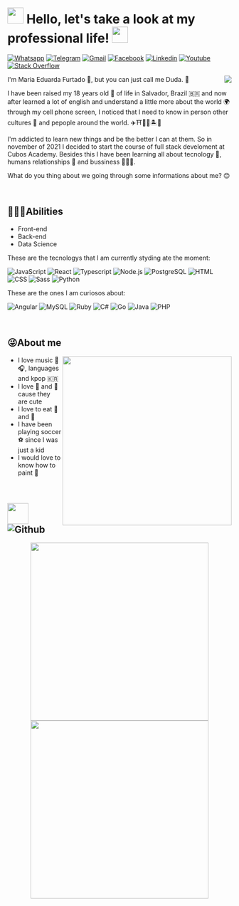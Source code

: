 

<h1> <img src="https://www.publicdomainpictures.net/pictures/100000/velka/snake-silhouette.jpg" width="36px">  Hello, let's take a look at my professional life!  <img src="https://www.publicdomainpictures.net/pictures/100000/velka/snake-silhouette.jpg" width="36px"> </h1>

<a href="http://api.whatsapp.com/send?1=pt_BR&phone=5571999516225" target="_blank"><img alt="Whatsapp" src="https://img.shields.io/badge/WhatsApp-25D366?style=for-the-badge&logo=whatsapp&logoColor=white" /></a>  <a href="https://t.me/dudafurtado" target="_blank"><img alt="Telegram" src="https://img.shields.io/badge/Telegram-2CA5E0?style=for-the-badge&logo=telegram&logoColor=white" /></a> <a href="https://mail.google.com/mail/u/duda123hotmail@gmail.com" target="_blank"><img alt="Gmail" src="https://img.shields.io/badge/Gmail-D14836?style=for-the-badge&logo=gmail&logoColor=white" /></a> <a href="https://web.facebook.com/Duda.Furtado.365" target="_blank"><img alt="Facebook" src="https://img.shields.io/badge/Facebook-1877F2?style=for-the-badge&logo=facebook&logoColor=white" /></a>
<a href="https://www.linkedin.com/in/mariaeduardafurtado/" target="_blank"><img alt="Linkedin" src="https://img.shields.io/badge/LinkedIn-0077B5?style=for-the-badge&logo=linkedin&logoColor=white" /></a> <a href="" target="_blank"><img alt="Youtube" src="https://img.shields.io/badge/YouTube-FF0000?style=for-the-badge&logo=youtube&logoColor=white" /></a> <a href="" target="_blank"><img alt="Stack Overflow" src="https://img.shields.io/badge/Stack_Overflow-FE7A16?style=for-the-badge&logo=stack-overflow&logoColor=white" /></a> 

<img align='right' src='![final_62a8c1a1c4629e00be28da01_86697](https://user-images.githubusercontent.com/87102406/173637477-edb4e1e5-dd99-46e1-8927-093b4bc9e9ca.gif)'>

I'm Maria Eduarda Furtado 🌹, but you can just call me Duda. 🤟

I have been raised my 18 years old 🔞 of life in Salvador, Brazil 🇧🇷 and now after learned a lot of english and understand a little more about the world 🌍 through my cell phone screen, I noticed that I need to know in person other cultures 🎎 and pepople around the world. ✈️⛩️🗽🗼🏝️🏯

I'm addicted to learn new things and be the better I can at them. So in november of 2021 I decided to start the course of full stack develoment at Cubos Academy. Besides this I have been learning all about tecnology 🤖, humans relationships 🧠 and bussiness 👩🏽💸. 

What do you thing about we going through some informations about me? 😊

<br>

<h2>👩🏽‍🏫Abilities</h2>

-   Front-end 
-   Back-end 
-   Data Science 
  
These are the tecnologys that I am currently styding ate the moment:

<img alt="JavaScript" src="https://img.shields.io/badge/JavaScript-F7DF1E?style=for-the-badge&logo=javascript&logoColor=black" /> <img alt="React" src="https://img.shields.io/badge/React-20232A?style=for-the-badge&logo=react&logoColor=61DAFB" /> <img alt="Typescript" src="https://img.shields.io/badge/TypeScript-007ACC?style=for-the-badge&logo=typescript&logoColor=white" /> <img alt="Node.js" src="https://img.shields.io/badge/Node.js-43853D?style=for-the-badge&logo=node.js&logoColor=white" />  <img alt="PostgreSQL" src="https://img.shields.io/badge/PostgreSQL-316192?style=for-the-badge&logo=postgresql&logoColor=white" /> <img alt="HTML" src="https://img.shields.io/badge/HTML5-E34F26?style=for-the-badge&logo=html5&logoColor=white" /> <img alt="CSS" src="https://img.shields.io/badge/CSS3-1572B6?style=for-the-badge&logo=css3&logoColor=white" /> <img alt="Sass" src="https://img.shields.io/badge/Sass-CC6699?style=for-the-badge&logo=sass&logoColor=white" /> <img alt="Python" src="https://img.shields.io/badge/Python-3776AB?style=for-the-badge&logo=python&logoColor=white" />

These are the ones I am curiosos about:

<img alt="Angular" src="https://img.shields.io/badge/Angular-DD0031?style=for-the-badge&logo=angular&logoColor=white" /> <img alt="MySQL" src="https://img.shields.io/badge/MySQL-00000F?style=for-the-badge&logo=mysql&logoColor=white" /> <img alt="Ruby" src="https://img.shields.io/badge/Ruby-CC342D?style=for-the-badge&logo=ruby&logoColor=white" /> <img alt="C#" src="https://img.shields.io/badge/C%23-239120?style=for-the-badge&logo=c-sharp&logoColor=white" /> <img alt="Go" src="https://img.shields.io/badge/Go-00ADD8?style=for-the-badge&logo=go&logoColor=white" /> <img alt="Java" src="https://img.shields.io/badge/Java-ED8B00?style=for-the-badge&logo=java&logoColor=white" /> <img alt="PHP" src="https://img.shields.io/badge/PHP-777BB4?style=for-the-badge&logo=php&logoColor=white" />

<br>

<h2>😜About me</h2> 

<img align='right' src='https://pa1.narvii.com/6479/d370e5f18b1244a18345f7f53c8fae77668c3e46_hq.gif' width='380px'>

-   I love music 🎵🎧, languages and kpop 🇰🇷
-   I love 🐘 and 🐨 cause they are cute
-   I love to eat 🍣 and 🍟
-   I have been playing soccer ⚽ since I was just a kid
-   I would love to know how to paint 🎨
  
<br>

<h2> <img src="http://i2.wp.com/elephant.neckboltgames.com/wp-content/uploads/2015/10/snoke2d.gif" width="47px"> <img alt="Github" src="https://img.shields.io/badge/GitHub-100000?style=for-the-badge&logo=github&logoColor=white" /> </h2>

<div align="center">
  <a href="https://github.com/dudafurtado">
  <img width="400" src="https://github-readme-stats.vercel.app/api?username=dudafurtado&show_icons=true&theme=vision-friendly-dark&hide_border=true&include_all_commits=true&count_private=true"/>
  <img width="400" src="https://github-readme-stats.vercel.app/api/top-langs/?username=dudafurtado&layout=compact&langs_count=7&theme=vision-friendly-dark&hide_border=true"/>
</div>
